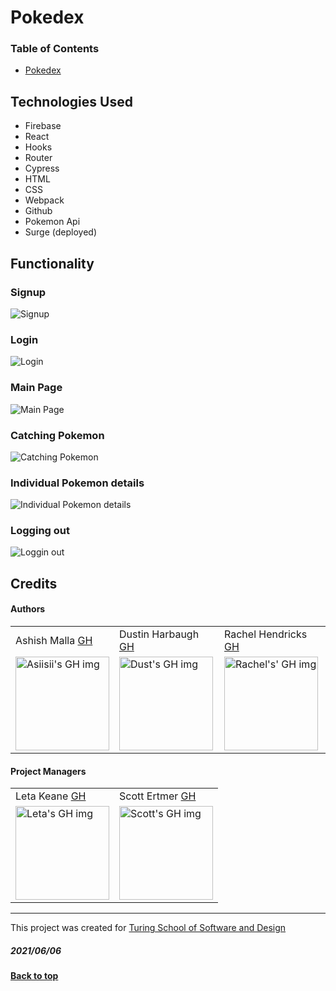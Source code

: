 # Pokedex

### Table of Contents
- [Pokedex](#pokedex)

## Technologies Used
- Firebase
- React
- Hooks
- Router
- Cypress
- HTML
- CSS 
- Webpack
- Github
- Pokemon Api
- Surge (deployed)

## Functionality
### Signup 
![Signup](https://media.giphy.com/media/PTNPBeVqKTAKCYu2gh/giphy.gif)
### Login
![Login](https://media.giphy.com/media/b3GgKQjpGQIhHggCaH/giphy.gif)
### Main Page
![Main Page](https://media.giphy.com/media/WwSwTPSIQwVb0OESmc/giphy.gif)
### Catching Pokemon
![Catching Pokemon](https://media.giphy.com/media/buvoBFzrEP5XEtFiwx/giphy.gif)
### Individual Pokemon details
![Individual Pokemon details](https://media.giphy.com/media/vIMKT4tSKHi9pb06ym/giphy.gif)
### Logging out
![Loggin out](https://media.giphy.com/media/35QgaCYOqnYhROm2Z2/giphy.gif)

## Credits
#### Authors
<table>
  <tr>
    <td> Ashish Malla <a href="https://github.com/asiisii">GH</td>
    <td> Dustin Harbaugh <a href="https://github.com/Thee-Dust">GH</td>
    <td> Rachel Hendricks <a href="https://github.com/rhen92">GH</td>
  </tr>
  <td>
    <img src="https://avatars.githubusercontent.com/u/36644181?v=4" alt="Asiisii's GH img"
  width="150" height="auto" />
  </td>  
  <td>
    <img src="https://avatars.githubusercontent.com/u/75390410?v=4" alt="Dust's GH img"
  width="150" height="auto" />
  </td>
  <td>
    <img src="https://avatars.githubusercontent.com/u/76266623?v=4" alt="Rachel's' GH img"
  width="150" height="auto" />
  </td>
</table>

#### Project Managers
<table>
  <tr>
    <td> Leta Keane <a href="https://github.com/letakeane">GH</td>
    <td> Scott Ertmer <a href="https://github.com/sertmer">GH</td>
  </tr>
  <td>
    <img src="https://avatars.githubusercontent.com/u/22563791?v=4" alt="Leta's GH img"
 width="150" height="auto" />
 </td>
  <td>
    <img src="https://avatars.githubusercontent.com/u/49926352?v=4" alt="Scott's GH img"
 width="150" height="auto" />
 </td>
</table>

**************************************************************************
This project was created for [Turing School of Software and Design](https://turing.io/)
##### 2021/06/06
**[Back to top](#table-of-contents)**
